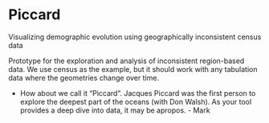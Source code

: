# Piccard
Visualizing demographic evolution using geographically inconsistent census data

Prototype for the exploration and analysis of inconsistent region-based data. We use census as the example, but it should work with any tabulation data where the geometries change over time.






- How about we call it “Piccard”. Jacques Piccard was the first person to explore the deepest part of the oceans (with Don Walsh).  As your tool provides a deep dive into data, it may be apropos. - Mark
